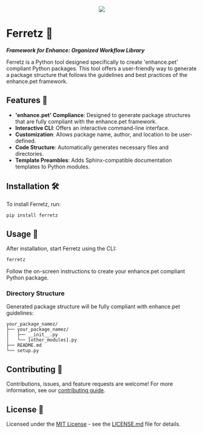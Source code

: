 <p align="center">
<img src="https://github.com/LalithShiyam/FERRET/blob/main/Images/Ferret-logo.png">
</p>

# Ferretz 🦡 
**_Framework for Enhance: Organized Workflow Library_**

Ferretz is a Python tool designed specifically to create 'enhance.pet' compliant Python packages. This tool offers a user-friendly way to generate a package structure that follows the guidelines and best practices of the enhance.pet framework.

## Features 🌟

- **'enhance.pet' Compliance**: Designed to generate package structures that are fully compliant with the enhance.pet framework.
- **Interactive CLI**: Offers an interactive command-line interface.
- **Customization**: Allows package name, author, and location to be user-defined.
- **Code Structure**: Automatically generates necessary files and directories.
- **Template Preambles**: Adds Sphinx-compatible documentation templates to Python modules.

## Installation 🛠️

To install Ferretz, run:

```bash
pip install ferretz
```

## Usage 🚀

After installation, start Ferretz using the CLI:

```bash
ferretz
```

Follow the on-screen instructions to create your enhance.pet compliant Python package.

### Directory Structure

Generated package structure will be fully compliant with enhance.pet guidelines:

```plaintext
your_package_namez/
├── your_package_namez/
│   ├── __init__.py
│   └── [other_modules].py
├── README.md
└── setup.py
```

## Contributing 🤝

Contributions, issues, and feature requests are welcome! For more information, see our [contributing guide](./CONTRIBUTING.md).

## License 📄

Licensed under the [MIT License](./LICENSE) - see the [LICENSE.md](./LICENSE.md) file for details.
